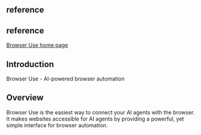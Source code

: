 ## reference

## reference

[Browser Use home page](https://browser-use.com/)


## Introduction

Browser Use - AI-powered browser automation
​
## Overview
Browser Use is the easiest way to connect your AI agents with the browser. It makes websites accessible for AI agents by providing a powerful, yet simple interface for browser automation.